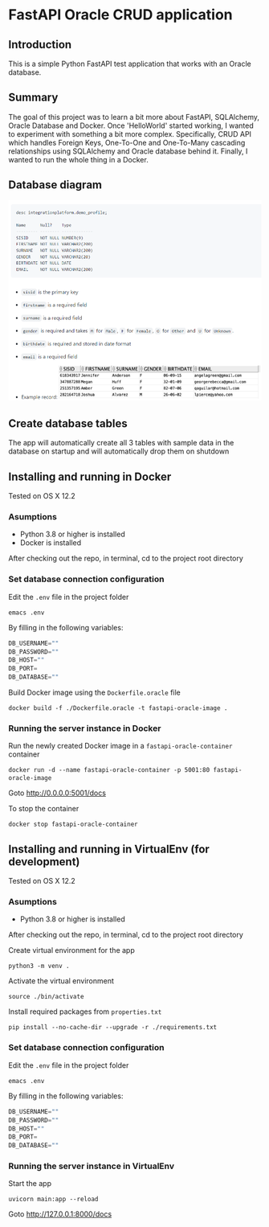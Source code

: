 # FastAPI Oracle CRUD application

## Introduction
This is a simple Python FastAPI test application that works with an Oracle database.

## Summary
The goal of this project was to learn a bit more about FastAPI, SQLAlchemy, Oracle Database and Docker.
Once 'HelloWorld' started working, I wanted to experiment with something a bit more complex. Specifically, CRUD API which handles Foreign Keys, One-To-One and One-To-Many cascading relationships using SQLAlchemy and Oracle database behind it. Finally, I wanted to run the whole thing in a Docker.

<!-- **Note:** This is not a production code and was written for research purposes only. -->

## Database diagram
![Database Diagram](/demo.PNG)

## Create database tables
The app will automatically create all 3 tables with sample data in the database on startup and will automatically drop them on shutdown

## Installing and running in Docker
Tested on OS X 12.2

### Asumptions

* Python 3.8 or higher is installed
* Docker is installed

After checking out the repo, in terminal, cd to the project root directory

### Set database connection configuration

Edit the `.env` file in the project folder
```console
emacs .env
```

By filling in the following variables:

```python
DB_USERNAME=""
DB_PASSWORD=""
DB_HOST=""
DB_PORT=
DB_DATABASE=""
```

Build Docker image using the `Dockerfile.oracle` file
```console
docker build -f ./Dockerfile.oracle -t fastapi-oracle-image . 
```

### Running the server instance in Docker
Run the newly created Docker image in a `fastapi-oracle-container` container
```console
docker run -d --name fastapi-oracle-container -p 5001:80 fastapi-oracle-image
```

Goto http://0.0.0.0:5001/docs


To stop the container
```console
docker stop fastapi-oracle-container
```

## Installing and running in VirtualEnv (for development)
Tested on OS X 12.2

### Asumptions

* Python 3.8 or higher is installed

After checking out the repo, in terminal, cd to the project root directory

Create virtual environment for the app
```console
python3 -m venv .
```

Activate the virtual environment
```console
source ./bin/activate
```

Install required packages from `properties.txt`
```console
pip install --no-cache-dir --upgrade -r ./requirements.txt
```

### Set database connection configuration
Edit the `.env` file in the project folder
```console
emacs .env
```

By filling in the following variables:

```python
DB_USERNAME=""
DB_PASSWORD=""
DB_HOST=""
DB_PORT=
DB_DATABASE=""
```

### Running the server instance in VirtualEnv
Start the app
```console
uvicorn main:app --reload
```

Goto http://127.0.0.1:8000/docs






